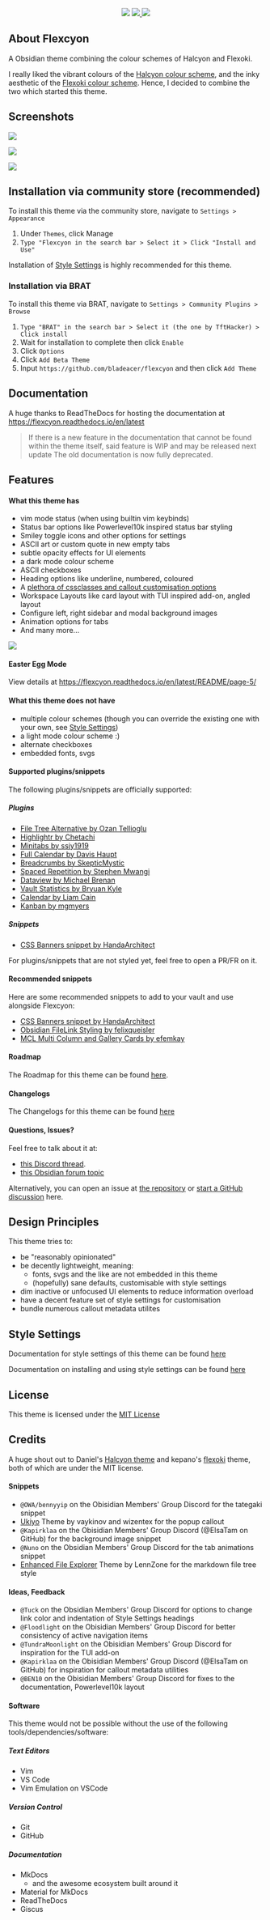 <p align="center">
    <img src="https://img.shields.io/badge/downloads-800+-6E4E9B?style=for-the-badge&logo=obsidian&color=%23483699">
    <a href="https://github.com/bladeacer/flexcyon/blob/master/LICENSE">
        <img src="https://img.shields.io/github/license/bladeacer/flexcyon?style=for-the-badge">
    </a>
    <a href="https://github.com/bladeacer/flexcyon/releases">
        <img src="https://img.shields.io/github/v/release/bladeacer/flexcyon?style=for-the-badge&sort=semver">
    </a>
</p>

## About Flexcyon
A Obsidian theme combining the colour schemes of Halcyon and Flexoki.

I really liked the vibrant colours of the [Halcyon colour scheme](https://halcyon-theme.netlify.app/), and the inky aesthetic of the [Flexoki colour scheme](https://stephango.com/flexoki). Hence, I decided to combine the two which started this theme.

## Screenshots
![](./docs/docs/assets/screenshots/showcase1.png)

![](./docs/docs/assets/screenshots/showcase2.png)

![](./docs/docs/assets/screenshots/showcase3.png)

## Installation via community store (recommended)
To install this theme via the community store, navigate to  `Settings > Appearance`
1. Under `Themes`, click Manage
2. `Type "Flexcyon in the search bar > Select it > Click "Install and Use"`

Installation of [Style Settings](#style-settings) is highly recommended for this theme.

### Installation via BRAT
To install this theme via BRAT, navigate to `Settings > Community Plugins > Browse` 
1. `Type "BRAT" in the search bar > Select it (the one by TftHacker) > Click install`
2. Wait for installation to complete then click `Enable`
3. Click `Options`
4. Click `Add Beta Theme`
5. Input `https://github.com/bladeacer/flexcyon` and then click `Add Theme`

## Documentation
A huge thanks to ReadTheDocs for hosting the documentation at https://flexcyon.readthedocs.io/en/latest
> If there is a new feature in the documentation that cannot be found within the theme itself, said feature is WIP and may be released next update
> The old documentation is now fully deprecated.

## Features
#### What this theme has
- vim mode status (when using builtin vim keybinds)
- Status bar options like Powerlevel10k inspired status bar styling
- Smiley toggle icons and other options for settings
- ASCII art or custom quote in new empty tabs
- subtle opacity effects for UI elements
- a dark mode colour scheme
- ASCII checkboxes 
- Heading options like underline, numbered, coloured
- A [plethora of cssclasses and callout customisation options](https://flexcyon.readthedocs.io/en/latest/Styling/CSS-Classes/)
- Workspace Layouts like card layout with TUI inspired add-on, angled layout
- Configure left, right sidebar and modal background images
- Animation options for tabs 
- And many more...

![](./docs/docs/assets/screenshots/ascii_checkboxes1.png)

#### Easter Egg Mode
View details at https://flexcyon.readthedocs.io/en/latest/README/page-5/ 

#### What this theme does not have
- multiple colour schemes (though you can override the existing one with your own, see [Style Settings](#style-settings))
- a light mode colour scheme :)
- alternate checkboxes
- embedded fonts, svgs

#### Supported plugins/snippets
The following plugins/snippets are officially supported:
##### Plugins
- [File Tree Alternative by Ozan Tellioglu](https://github.com/ozntel/file-tree-alternative)
- [Highlightr by Chetachi](https://github.com/chetachiezikeuzor/Highlightr-Plugin)
- [Minitabs by ssjy1919](https://github.com/ssjy1919/Obsidian-minitabs)
- [Full Calendar by Davis Haupt](https://github.com/obsidian-community/obsidian-full-calendar)
- [Breadcrumbs by SkepticMystic](https://github.com/SkepticMystic/breadcrumbs)
- [Spaced Repetition by Stephen Mwangi](https://github.com/st3v3nmw/obsidian-spaced-repetition)
- [Dataview by Michael Brenan](https://github.com/blacksmithgu/obsidian-dataview)
- [Vault Statistics by Bryuan Kyle](https://github.com/bkyle/obsidian-vault-statistics-plugin)
- [Calendar by Liam Cain](https://github.com/liamcain/obsidian-calendar-plugin)
- [Kanban by mgmyers](https://github.com/mgmeyers/obsidian-kanban)

##### Snippets
- [CSS Banners snippet by HandaArchitect](https://github.com/HandaArchitect/obsidian-banner-snippet)

For plugins/snippets that are not styled yet, feel free to open a PR/FR on it.

#### Recommended snippets
Here are some recommended snippets to add to your vault and use alongside Flexcyon:
- [CSS Banners snippet by HandaArchitect](https://github.com/HandaArchitect/obsidian-banner-snippet)
- [Obsidian FileLink Styling by felixqueisler](https://github.com/felixqueisler/Obsidian-FileLink-Styling)
- [MCL Multi Column and Gallery Cards by efemkay](https://github.com/efemkay/obsidian-modular-css-layout)


#### Roadmap
The Roadmap for this theme can be found [here](https://flexcyon.readthedocs.io/en/latest/README/roadmap/).

#### Changelogs
The Changelogs for this theme can be found [here](https://flexcyon.readthedocs.io/en/latest/changelogs/)

#### Questions, Issues?
Feel free to talk about it at:
- [this Discord thread](https://discord.com/channels/686053708261228577/1338130333698359357). 
- [this Obsidian forum topic](https://forum.obsidian.md/t/flexcyon-a-dark-theme-for-obsidian/99869)

Alternatively, you can open an issue at [the repository](https://github.com/bladeacer/flexcyon/issues) or [start a GitHub discussion](https://github.com/bladeacer/flexcyon/discussions) here.

## Design Principles
This theme tries to:
- be "reasonably opinionated" 
- be decently lightweight, meaning:
    - fonts, svgs and the like are not embedded in this theme
    - (hopefully) sane defaults, customisable with style settings
- dim inactive or unfocused UI elements to reduce information overload
- have a decent feature set of style settings for customisation
- bundle numerous callout metadata utilites

## Style Settings
Documentation for style settings of this theme can be found [here](https://flexcyon.readthedocs.io/en/latest/Styling/Style-Settings)

Documentation on installing and using style settings can be found [here](https://github.com/mgmeyers/obsidian-style-settings)

## License
This theme is licensed under the [MIT License](https://github.com/bladeacer/flexcyon/blob/master/LICENSE)

## Credits
A huge shout out to Daniel's [Halcyon theme](https://github.com/dbarenholz/halcyon-obsidian) and kepano's [flexoki](https://github.com/kepano/flexoki-obsidian) theme, both of which are under the MIT license.

#### Snippets
- `@OWA/bennyyip` on the Obisidian Members' Group Discord for the tategaki snippet
- [Ukiyo](https://github.com/technerium/obsidian-ukiyo) Theme by vaykinov and wizentex for the popup callout
- `@Kapirklaa` on the Obisidian Members' Group Discord (@ElsaTam on GitHub) for the background image snippet
- `@Nuno` on the Obsidian Members' Group Discord for the tab animations snippet
- [Enhanced File Explorer](https://github.com/LennZone/enhanced-file-explorer-tree) Theme by LennZone for the markdown file tree style

#### Ideas, Feedback
- `@Tuck` on the Obsidian Members' Group Discord for options to change link color and indentation of Style Settings headings
- `@Floodlight` on the Obisidian Members' Group Discord for better consistency of active navigation items
- `@TundraMoonlight` on the Obisidian Members' Group Discord for inspiration for the TUI add-on
- `@Kapirklaa` on the Obisidian Members' Group Discord (@ElsaTam on GitHub) for inspiration for callout metadata utilities
- `@BEN10` on the Obisidian Members' Group Discord for fixes to the documentation, Powerlevel10k layout

#### Software
This theme would not be possible without the use of the following tools/dependencies/software:

##### Text Editors
- Vim 
- VS Code
- Vim Emulation on VSCode

##### Version Control
- Git
- GitHub

##### Documentation
- MkDocs
    - and the awesome ecosystem built around it
- Material for MkDocs 
- ReadTheDocs
- Giscus